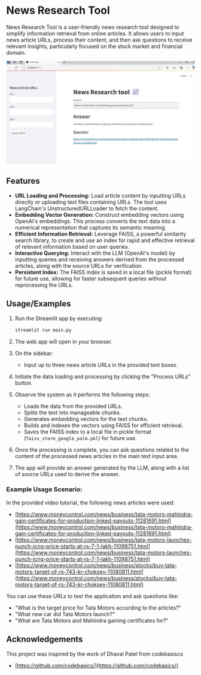 # News Research Tool

News Research Tool is a user-friendly news research tool designed to simplify information retrieval from online articles. It allows users to input news article URLs, process their content, and then ask questions to receive relevant insights, particularly focused on the stock market and financial domain.

![image of webpage:](news_research_tool.jpg)

## Features

* **URL Loading and Processing:** Load article content by inputting URLs directly or uploading text files containing URLs. The tool uses LangChain's UnstructuredURLLoader to fetch the content.
* **Embedding Vector Generation:** Construct embedding vectors using OpenAI's embeddings. This process converts the text data into a numerical representation that captures its semantic meaning.
* **Efficient Information Retrieval:** Leverage FAISS, a powerful similarity search library, to create and use an index for rapid and effective retrieval of relevant information based on user queries.
* **Interactive Querying:** Interact with the LLM (OpenAI's model) by inputting queries and receiving answers derived from the processed articles, along with the source URLs for verification.
* **Persistent Index:** The FAISS index is saved in a local file (pickle format) for future use, allowing for faster subsequent queries without reprocessing the URLs.


## Usage/Examples

1.  Run the Streamlit app by executing:

    ```bash
    streamlit run main.py
    ```

2.  The web app will open in your browser.

3.  On the sidebar:

    * Input up to three news article URLs in the provided text boxes.

4.  Initiate the data loading and processing by clicking the "Process URLs" button.

5.  Observe the system as it performs the following steps:

    * Loads the data from the provided URLs.
    * Splits the text into manageable chunks.
    * Generates embedding vectors for the text chunks.
    * Builds and indexes the vectors using FAISS for efficient retrieval.
    * Saves the FAISS index to a local file in pickle format (`faiss_store_google_palm.pkl`) for future use.

6.  Once the processing is complete, you can ask questions related to the content of the processed news articles in the main text input area.

7.  The app will provide an answer generated by the LLM, along with a list of source URLs used to derive the answer.

### Example Usage Scenario:

In the provided video tutorial, the following news articles were used:

* [https://www.moneycontrol.com/news/business/tata-motors-mahindra-gain-certificates-for-production-linked-payouts-11281691.html](https://www.moneycontrol.com/news/business/tata-motors-mahindra-gain-certificates-for-production-linked-payouts-11281691.html)
* [https://www.moneycontrol.com/news/business/tata-motors-launches-punch-icng-price-starts-at-rs-7-1-lakh-11098751.html](https://www.moneycontrol.com/news/business/tata-motors-launches-punch-icng-price-starts-at-rs-7-1-lakh-11098751.html)
* [https://www.moneycontrol.com/news/business/stocks/buy-tata-motors-target-of-rs-743-kr-choksey-11080811.html](https://www.moneycontrol.com/news/business/stocks/buy-tata-motors-target-of-rs-743-kr-choksey-11080811.html)

You can use these URLs to test the application and ask questions like:

* "What is the target price for Tata Motors according to the articles?"
* "What new car did Tata Motors launch?"
* "What are Tata Motors and Mahindra gaining certificates for?"

## Acknowledgements

This project was inspired by the work of Dhaval Patel from codebasiscs

* [https://github.com/codebasics/](https://github.com/codebasics/)